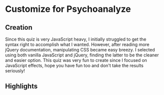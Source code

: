# Customize for Psychoanalyze

## Creation

Since this quiz is very JavaScript heavy, I initially struggled to get the syntax right to accomplish what I wanted. However, after reading more jQuery documentation, manipulating CSS became easy breezy. I selected using both vanilla JavaScript and jQuery, finding the latter to be the cleaner and easier option. This quiz was very fun to create since I focused on JavaScript effects, hope you have fun too and don't take the results seriously!

## Highlights 
